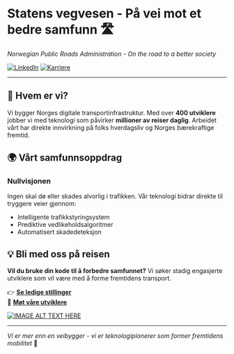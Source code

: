 # Statens vegvesen - På vei mot et bedre samfunn 🛣️
*Norwegian Public Roads Administration - On the road to a better society*

[![LinkedIn](https://img.shields.io/badge/LinkedIn-Follow%20us-blue?style=flat&logo=linkedin)](https://www.linkedin.com/company/statens-vegvesen)
[![Karriere](https://img.shields.io/badge/Karriere-Bli%20med%20oss-green?style=flat)](https://www.vegvesen.no/om-oss/jobb/ledige-stillinger/)

---

## 🌟 Hvem er vi?

Vi bygger Norges digitale transportinfrastruktur. Med over **400 utviklere** jobber vi med teknologi som påvirker **millioner av reiser daglig**. Arbeidet vårt har direkte innvirkning på folks hverdagsliv og Norges bærekraftige fremtid.

## 🌍 Vårt samfunnsoppdrag

### Nullvisjonen
Ingen skal dø eller skades alvorlig i trafikken. Vår teknologi bidrar direkte til tryggere veier gjennom:
- Intelligente trafikkstyringsystem
- Prediktive vedlikeholdsalgoritmer  
- Automatisert skadedeteksjon

## 💡 Bli med oss på reisen

**Vil du bruke din kode til å forbedre samfunnet?** Vi søker stadig engasjerte utviklere som vil være med å forme fremtidens transport.

👉 **[Se ledige stillinger](https://www.vegvesen.no/om-oss/jobb/ledige-stillinger/)**  
👥 **[Møt våre utviklere](https://www.vegvesen.no/om-oss/jobb/medarbeiderne-vare-forteller/)**

[![IMAGE ALT TEXT HERE](https://img.youtube.com/vi/RCjIUW67rKM/hqdefault.jpg)](https://www.youtube.com/watch?v=RCjIUW67rKM)

---

*Vi er mer enn en veibygger - vi er teknologipionerer som former fremtidens mobilitet* 🚀
